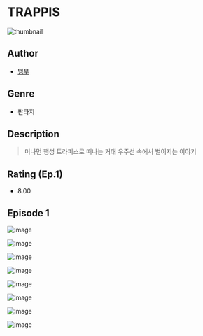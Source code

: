 # TRAPPIS
![thumbnail](https://image-comic.pstatic.net/user_contents_data/challenge_comic/2023/05/24/upload_3545803199562868024_480x623.jpeg)

## Author
- [뱀부](https://comic.naver.com/artistTitle?id=367014)

## Genre
- 판타지

## Description
> 머나먼 행성 트라피스로 떠나는 거대 우주선 속에서 벌어지는 이야기


## Rating (Ep.1)
- 8.00

## Episode 1
![image](https://image-comic.pstatic.net/user_contents_data/challenge_comic/2023/05/24/367014/upload_7234528552400020532.jpeg)

![image](https://image-comic.pstatic.net/user_contents_data/challenge_comic/2023/05/24/367014/upload_4135491077433145650.jpeg)

![image](https://image-comic.pstatic.net/user_contents_data/challenge_comic/2023/05/24/367014/upload_3977916762508505189.jpeg)

![image](https://image-comic.pstatic.net/user_contents_data/challenge_comic/2023/05/24/367014/upload_4049125504276707123.jpeg)

![image](https://image-comic.pstatic.net/user_contents_data/challenge_comic/2023/05/24/367014/upload_7220451316101296949.jpeg)

![image](https://image-comic.pstatic.net/user_contents_data/challenge_comic/2023/05/24/367014/upload_3762302502955476279.jpeg)

![image](https://image-comic.pstatic.net/user_contents_data/challenge_comic/2023/05/24/367014/upload_7075547781677462841.jpeg)

![image](https://image-comic.pstatic.net/user_contents_data/challenge_comic/2023/05/24/367014/upload_3832907864766624354.jpeg)
